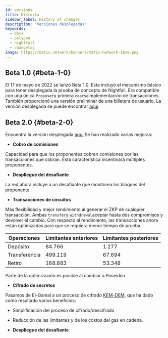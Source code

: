 ```yaml
---
id: versions
title: Historia
sidebar_label: History of changes
description: "Versiones desplegadas"
keywords:
  - docs
  - polygon
  - nightfall
  - changelog
image: https://matic.network/banners/matic-network-16x9.png
---
```



## Beta 1.0 {#beta-1-0}
El 17 de mayo de 2022 se lanzó Beta 1.0. Esta incluyó el mecanismo básico para tener desplegada la prueba de concepto de Nightfall.
Era compatible con una única `Proposer`y primera `coarse`implementación de transacciones. También proporcionó una versión
preliminar de una billetera de usuario.
La versión desplegada se puede encontrar [aquí](https://github.com/EYBlockchain/nightfall_3/commit/bc3e475de3e2877f14430f9599e5b38ea960765b)

## Beta 2.0 {#beta-2-0}
Encuentra la versión desplegada [aquí](https://github.com/EYBlockchain/nightfall_3/commit/4c2af01ac95af5ea6f5b40071d73a1624f06ba46)
Se han realizado varias mejoras:
- **Cobro de comisiones**

Capacidad para que los proponentes cobren comisiones por las transacciones que cobran. Esta característica incentivará múltiples proponentes.
- **Despliegue del desafiante**

La red ahora incluye a un desafiante que monitorea los bloques del proponente.
- **Transacciones de circuitos**

Más flexibilidad y mejor rendimiento al generar el ZKP de cualquier transacción. Ambas `transfer`y `withdrawal`aceptar hasta dos compromisos y devolver el cambio.
Con respecto al rendimiento, las transacciones ahora están optimizadas para que se requiera menor tiempo de prueba.

| Operaciones | Limitantes anteriores | Limitantes posteriores |
|-----------|--------------------|------------------|
| Depósito | 84.766 | 1.277 |
| Transferencia | 499.119 | 67.694 |
| Retiro | 168.883 | 53.348 |

Parte de la optimización es posible al cambiar a Poseidón.

- **Cifrado de secretos**

Pasamos de El-Gamal a un proceso de cifrado [KEM-DEM](../protocol/secrets), que ha dado como resultado varios beneficios:
- Simplificación del proceso de cifrado/descifrado
- Reducción de las limitantes y de los costos del gas en cadena.

- **Despliegue del desafiante**

